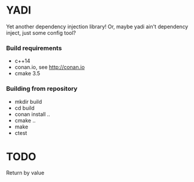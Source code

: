 # YADI
Yet another dependency injection library!  Or, maybe yadi ain't dependency inject, just some config tool?

### Build requirements
 - c++14
 - conan.io, see http://conan.io
 - cmake 3.5

### Building from repository
 - mkdir build
 - cd build
 - conan install ..
 - cmake ..
 - make
 - ctest

# TODO
Return by value
